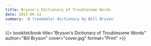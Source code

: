 ```yaml
---
title: Bryson's Dictionary of Troublesome Words
date: 2013-06-12
summary: 'A (readable) dictionary by Bill Bryson'
---
```


{{< booklist/book
title="Bryson's Dictionary of Troublesome Words"
author="Bill Bryson"
cover="cover.jpg"
format="Print" >}}
